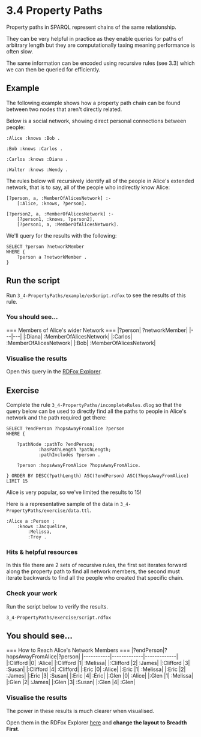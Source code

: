 # 3.4 Property Paths

Property paths in SPARQL represent chains of the same relationship.

They can be very helpful in practice as they enable queries for paths of arbitrary length but they are computationally taxing meaning performance is often slow.

The same information can be encoded using recursive rules (see 3.3) which we can then be queried for efficiently.

## Example

The following example shows how a property path chain can be found between two nodes that aren't directly related.

Below is a social network, showing direct personal connections between people:

```
:Alice :knows :Bob .

:Bob :knows :Carlos .

:Carlos :knows :Diana .

:Walter :knows :Wendy .
```
The rules below will recursively identify all of the people in Alice's extended network, that is to say, all of the people who indirectly know Alice:
```
[?person, a, :MemberOfAlicesNetwork] :-
    [:Alice, :knows, ?person].

[?person2, a, :MemberOfAlicesNetwork] :-
    [?person1, :knows, ?person2],
    [?person1, a, :MemberOfAlicesNetwork].
```

We'll query for the results with the following:

```
SELECT ?person ?networkMember
WHERE {
    ?person a ?networkMember .
}
```

## Run the script

Run `3_4-PropertyPaths/example/exScript.rdfox` to see the results of this rule.

### You should see...

=== Members of Alice's wider Network ===
|?person|	?networkMember|
|---|---|
|:Diana|	:MemberOfAlicesNetwork|
|:Carlos|	:MemberOfAlicesNetwork|
|:Bob|	:MemberOfAlicesNetwork|

### Visualise the results

Open this query in the [RDFox Explorer](http://localhost:12110/console/datastores/explore?datastore=default&query=SELECT%20%3Fperson%20%3FnetworkMember%0AWHERE%20%7B%0A%20%20%20%20%3Fperson%20a%20%3FnetworkMember%20.%0A%7D).

## Exercise

Complete the rule `3_4-PropertyPaths/incompleteRules.dlog` so that the query below can be used to directly find all the paths to people in Alice's network and the path required get there:

```
SELECT ?endPerson ?hopsAwayFromAlice ?person
WHERE {

    ?pathNode :pathTo ?endPerson;
            :hasPathLength ?pathLength;
            :pathIncludes ?person .

    ?person :hopsAwayFromAlice ?hopsAwayFromAlice.

} ORDER BY DESC(?pathLength) ASC(?endPerson) ASC(?hopsAwayFromAlice)
LIMIT 15
```
Alice is very popular, so we've limited the results to 15!

Here is a representative sample of the data in `3_4-PropertyPaths/exercise/data.ttl`.
```
:Alice a :Person ;
    :knows :Jacqueline,
        :Melissa,
        :Troy .
```

### Hits & helpful resources

In this file there are 2 sets of recursive rules, the first set iterates forward along the property path to find all network members, the second must iterate backwards to find all the people who created that specific chain.

### Check your work

Run the script below to verify the results.

`3_4-PropertyPaths/exercise/script.rdfox`

## You should see...

=== How to Reach Alice's Network Members ===
|?endPerson|?hopsAwayFromAlice|?person|
|-----------|-------------|-------------|
|:Clifford	|0|	:Alice|
|:Clifford	|1|	:Melissa|
|:Clifford	|2|	:James|
|:Clifford	|3|	:Susan|
|:Clifford	|4|	:Clifford|
|:Eric	|0|	:Alice|
|:Eric	|1|	:Melissa|
|:Eric	|2|	:James|
|:Eric	|3|	:Susan|
|:Eric	|4|	:Eric|
|:Glen	|0|	:Alice|
|:Glen	|1|	:Melissa|
|:Glen	|2|	:James|
|:Glen	|3|	:Susan|
|:Glen	|4|	:Glen|

### Visualise the results

The power in these results is much clearer when visualised.

Open them in the RDFox Explorer [here](http://localhost:12110/console/datastores/explore?datastore=default&query=SELECT%20%3FendPerson%20%3Fperson%0AWHERE%20%7B%0A%0A%20%20%20%20%3FpathNode%20%3ApathTo%20%3FendPerson%3B%0A%20%20%20%20%20%20%20%20%20%20%20%20%3AhasPathLength%20%3FpathLength%3B%0A%20%20%20%20%20%20%20%20%20%20%20%20%3ApathIncludes%20%3Fperson%20.%0A%0A%20%20%20%20%3Fperson%20%3AhopsAwayFromAlice%20%3FhopsAwayFromAlice.%0A%0A%7D%20ORDER%20BY%20DESC%28%3FpathLength%29%20ASC%28%3FendPerson%29%20ASC%28%3FhopsAwayFromAlice%29) and **change the layout to Breadth First**.
